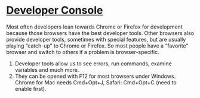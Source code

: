 # [Developer Console](https://javascript.info/devtools)

Most often developers lean towards Chrome or Firefox for development because those browsers have the best developer tools. Other browsers also provide developer tools, sometimes with special features, but are usually playing “catch-up” to Chrome or Firefox. So most people have a “favorite” browser and switch to others if a problem is browser-specific.

1. Developer tools allow us to see errors, run commands, examine variables and much more.
2. They can be opened with F12 for most browsers under Windows. Chrome for Mac needs Cmd+Opt+J, Safari: Cmd+Opt+C (need to enable first).